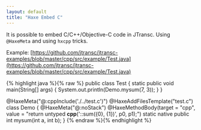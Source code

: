 ```yaml
---
layout: default
title: "Haxe Embed C"
---
```


It is possible to embed C/C++/Objective-C code in JTransc. Using `@HaxeMeta` and using `hxcpp` tricks.

Example: [https://github.com/jtransc/jtransc-examples/blob/master/cpp/src/example/Test.java](https://github.com/jtransc/jtransc-examples/blob/master/cpp/src/example/Test.java)

{% highlight java %}{% raw %}
public class Test {
    static public void main(String[] args) {
        System.out.println(Demo.mysum(7, 3));
    }
}

@HaxeMeta("@:cppInclude('./../test.c')")
@HaxeAddFilesTemplate("test.c")
class Demo {
    @HaxeMeta("@:noStack")
    @HaxeMethodBody(target = "cpp", value = "return untyped __cpp__('::sum({0}, {1})', p0, p1);")
    static native public int mysum(int a, int b);
}
{% endraw %}{% endhighlight %}
